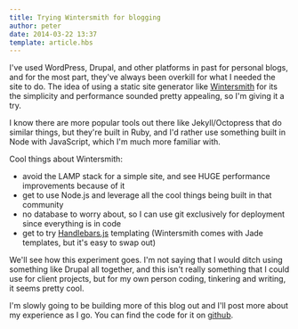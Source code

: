 ```yaml
---
title: Trying Wintersmith for blogging
author: peter
date: 2014-03-22 13:37
template: article.hbs
---
```


I've used WordPress, Drupal, and other platforms in past for personal blogs, and for the most part, they've always been
overkill for what I needed the site to do. The idea of using a static site generator like [Wintersmith](http://www.wintersmith.io) for its the simplicity and performance sounded pretty appealing, so I'm giving it a try.

<span class="more"></span>

I know there are more popular tools out there like Jekyll/Octopress that do similar things, but they're built in Ruby, and I'd rather use something built in Node with JavaScript, which I'm much more familiar with.

Cool things about Wintersmith:
- avoid the LAMP stack for a simple site, and see HUGE performance improvements because of it
- get to use Node.js and leverage all the cool things being built in that community
- no database to worry about, so I can use git exclusively for deployment since everything is in code
- get to try [Handlebars.js](http://handlebarsjs.com/) templating (Wintersmith comes with Jade templates, but it's easy to swap out)

We'll see how this experiment goes. I'm not saying that I would ditch using something like Drupal all together, and this isn't really something that I could use for client projects, but for my own person coding, tinkering and writing, it seems pretty cool.

I'm slowly going to be building more of this blog out and I'll post more about my experience as I go. You can find the code for it on <a href="https://github.com/petethedude/wintersmith-blog" target="_blank">github</a>.